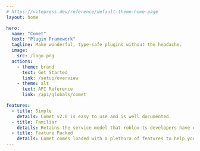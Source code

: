 ```yaml
---
# https://vitepress.dev/reference/default-theme-home-page
layout: home

hero:
  name: "Comet"
  text: "Plugin Framework"
  tagline: Make wonderful, type-safe plugins without the headache.
  image:
    src: /logo.png
  actions:
    - theme: brand
      text: Get Started
      link: /setup/overview
    - theme: alt
      text: API Reference
      link: /api/globals/comet

features:
  - title: Simple
    details: Comet v2.0 is easy to use and is well documented.
  - title: Familiar
    details: Retains the service model that roblox-ts developers have come to love.
  - title: Feature Packed
    details: Comet comes loaded with a plethora of features to help you build your dream plugin faster.
---
```



